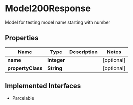 

# Model200Response

Model for testing model name starting with number
## Properties

Name | Type | Description | Notes
------------ | ------------- | ------------- | -------------
**name** | **Integer** |  |  [optional]
**propertyClass** | **String** |  |  [optional]


## Implemented Interfaces

* Parcelable


